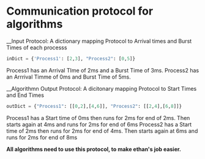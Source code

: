 # Communication protocol for algorithms

__Input Protocol:
A dictionary mapping Protocol to Arrival times and Burst Times of each processs

```python
inDict = {'Process1': [2,3], "Process2": [0,5]} 
```

Process1 has an Arrival TIme of 2ms and a Burst Time of 3ms. 
Process2 has an Arrrival Timme of 0ms and Burst Time of 5ms.


__Algorithmn Output Protocol:
A dicitonary mapping Protocol to Start Times and End Times

```python
outDict = {"Process1": [[0,2],[4,6]], "Process2": [[2,4],[6,8]]}
```

Process1 has a Start time of 0ms then runs for 2ms for end of 2ms. Then starts again at 4ms and runs for 2ms for end of 6ms
Process2 has a Start time of 2ms then runs for 2ms for end of 4ms. Then starts again at 6ms and runs for 2ms for end of 8ms

__All algorithms need to use this protocol, to make ethan's job easier.__
